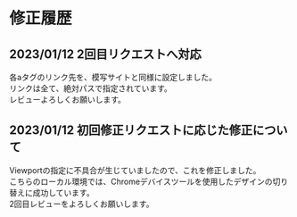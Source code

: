 # 修正履歴
## 2023/01/12 2回目リクエストへ対応
各aタグのリンク先を、模写サイトと同様に設定しました。  
リンクは全て、絶対パスで指定されています。  
レビューよろしくお願いします。
## 2023/01/12 初回修正リクエストに応じた修正について
Viewportの指定に不具合が生じていましたので、これを修正しました。  
こちらのローカル環境では、Chromeデバイスツールを使用したデザインの切り替えに成功しています。  
2回目レビューをよろしくお願いします。